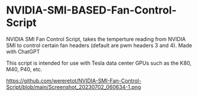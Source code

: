 # NVIDIA-SMI-BASED-Fan-Control-Script
NVIDIA SMI Fan Control Script, takes the temperture reading from NVIDIA SMI to control certain fan headers (default are pwm headers 3 and 4). Made with ChatGPT

This script is intended for use with Tesla data center GPUs such as the K80, M40, P40, etc.

https://github.com/wereretot/NVIDIA-SMI-Fan-Control-Script/blob/main/Screenshot_20230702_060634-1.png
